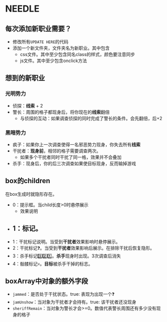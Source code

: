 # NEEDLE

## 每次添加新职业需要？

- 修改所有`UPDATE HERE`的代码
- 添加一个新文件夹，文件夹名为新职业。其中包含
    - css文件。其中至少包含同名class的样式，颜色要注意同步
    - js文件。其中至少包含onclick方法

## 想到的新职业

### 光明势力

- 侦探：**线索** + 2
- 警长：周围的格子都现身后，将你现在的**线索**翻倍
    - 与侦探的互动：如果调查侦探的同时完成了警长的条件。会先翻倍，后+2
### 黑暗势力
- 疯子：如果你上一次调查使得一名邪恶势力现身，你失去所有**线索**
- 干扰者：**现身前**，相邻的格子需要调查两次。
    - 如果多个干扰者同时干扰了同一格，效果并不会叠加
- 杀手：现身后，你的后三次调查如果使目标现身，反而输掉游戏


## box的children

在box生成时就隐形存在。

- 0：提示框。当child长度>0时悬停展示
    - 效果说明
- 1：标记。
    - 
- 1：干扰标记说明。当受到**干扰者**效果影响时悬停展示。
- 2：干扰标记❓。当受到**干扰者**效果影响后展示。在排除干扰后恢复隐形。
- 3：杀手标记3️⃣2️⃣1️⃣。**杀手**现身时出现。3次调查后消失
- 4：骷髅标记💀。**目标**被杀手干掉的标志。

## boxArray中对象的额外字段

- `jammed`：是否处于干扰状态。true: 表现为出现一个❓
- `jamUnshow`：当对象为干扰者才会持有。true: 该干扰者还没现身
- `sheriffRemain`：当对象为警长才会>=0。数值代表警长周围还有多少没有现身的格子

